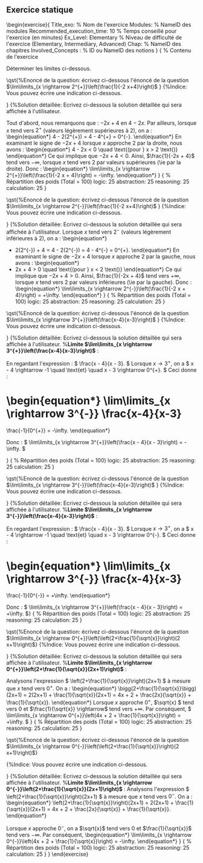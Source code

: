 ## Exercice statique


\begin{exercise}{
Title_exo: % Nom de l'exercice
Modules: % NameID des modules
Recommended_execution_time: 10 % Temps conseillé pour l'exercice (en minutes)
Ex_Level: Elementary % Niveau de difficulté de l'exercice (Elementary, Intermediary, Advanced)
Chap: % NameID des chapitres
Involved_Concepts : % ID ou NameID des notions
}
{
% Contenu de l'exercice

Déterminer les limites ci-dessous.

\qst{%Enoncé de la question: écrivez ci-dessous l'énoncé de la question
$\lim\limits_{x \rightarrow 2^{+}}\left(\frac{1}{-2 x+4}\right)$
}
{%Indice: Vous pouvez écrire une indication ci-dessous.

}
{%Solution détaillée: Ecrivez ci-dessous la solution détaillée qui sera affichée à l'utilisateur.
 
   Tout d'abord, nous remarquons que : $-2x + 4$ en $4 - 2x$.  Par ailleurs, lorsque $x$ tend vers $2^{+}$
 (valeurs légèrement supérieures à $2$), on a :
\begin{equation*}
   4 - 2(2^{+}) = 4 - 4^{+} = 0^{-}.
\end{equation*}
   En examinant le signe de $-2x + 4$ lorsque $x$ approche $2$ par la droite, nous avons : 
\begin{equation*}
   4 - 2x < 0 \quad \text{(pour } x > 2 \text{)} 
\end{equation*}
   Ce qui implique que $-2x + 4 < 0$. Ainsi, $\frac{1}{-2x + 4}$ tend vers $-\infty$, lorsque $x$ tend vers $2$ par valeurs supérieures (\ie par la droite). Donc : 
\begin{equation*}
   \lim\limits_{x \rightarrow 2^{+}}\left(\frac{1}{-2 x + 4}\right) = -\infty.
\end{equation*}
}
{
% Répartition des poids (Total = 100)
logic: 25
abstraction: 25
reasoning: 25
calculation: 25
}

\qst{%Enoncé de la question: écrivez ci-dessous l'énoncé de la question
$\lim\limits_{x \rightarrow 2^{-}}\left(\frac{1}{-2 x+4}\right)$
}
{%Indice: Vous pouvez écrire une indication ci-dessous.

}
{%Solution détaillée: Ecrivez ci-dessous la solution détaillée qui sera affichée à l'utilisateur.
    Lorsque $x$ tend vers $2^{-}$
 (valeurs légèrement inférieures à $2$), on a :
\begin{equation*}
   - 2(2^{-}) + 4 = 4 - 2(2^{-}) = 4 - 4^{-} = 0^{+}.
\end{equation*}
   En examinant le signe de $-2x + 4$ lorsque $x$ approche $2$ par la gauche, nous avons : 
\begin{equation*}
   - 2x + 4 > 0 \quad \text{(pour } x < 2 \text{)} 
\end{equation*}
   Ce qui implique que $-2x + 4 > 0$. Ainsi, $\frac{1}{-2x + 4}$ tend vers $+\infty$, lorsque $x$ tend vers $2$ par valeurs inférieures (\ie par la gauche). Donc : 
\begin{equation*}
   \lim\limits_{x \rightarrow 2^{-}}\left(\frac{1}{-2 x + 4}\right) = +\infty.
\end{equation*}
}
{
% Répartition des poids (Total = 100)
logic: 25
abstraction: 25
reasoning: 25
calculation: 25
}

\qst{%Enoncé de la question: écrivez ci-dessous l'énoncé de la question
$\lim\limits_{x \rightarrow 3^{+}}\left(\frac{x-4}{x-3}\right)$
}
{%Indice: Vous pouvez écrire une indication ci-dessous.

}
{%Solution détaillée: Ecrivez ci-dessous la solution détaillée qui sera affichée à l'utilisateur.
%**Limite $\lim\limits_{x \rightarrow 3^{+}}\left(\frac{x-4}{x-3}\right)$** :
 
   En regardant l'expression : 
$
   \frac{x - 4}{x - 3}. 
$
   Lorsque $x \rightarrow 3^{+}$, on a $
   x - 4 \rightarrow -1 \quad \text{et} \quad x - 3 \rightarrow 0^{+}. 
$
   Ceci donne : 

\begin{equation*}
\lim\limits_{x \rightarrow 3^{-}} \frac{x-4}{x-3}
=
   \frac{-1}{0^{+}} = -\infty. 
\end{equation*}

   Donc : 
$
   \lim\limits_{x \rightarrow 3^{+}}\left(\frac{x - 4}{x - 3}\right) = -\infty. 
$


}
{
% Répartition des poids (Total = 100)
logic: 25
abstraction: 25
reasoning: 25
calculation: 25
}

\qst{%Enoncé de la question: écrivez ci-dessous l'énoncé de la question
$\lim\limits_{x \rightarrow 3^{-}}\left(\frac{x-4}{x-3}\right)$
}
{%Indice: Vous pouvez écrire une indication ci-dessous.

}
{%Solution détaillée: Ecrivez ci-dessous la solution détaillée qui sera affichée à l'utilisateur.
%**Limite $\lim\limits_{x \rightarrow 3^{-}}\left(\frac{x-4}{x-3}\right)$** :
 
   En regardant l'expression : 
$
   \frac{x - 4}{x - 3}. 
$
   Lorsque $x \rightarrow 3^{+}$, on a $
   x - 4 \rightarrow -1 \quad \text{et} \quad x - 3 \rightarrow 0^{-}. 
$
   Ceci donne : 

\begin{equation*}
\lim\limits_{x \rightarrow 3^{-}} \frac{x-4}{x-3}
=
   \frac{-1}{0^{-}} = +\infty. 
\end{equation*}

   Donc : 
$
   \lim\limits_{x \rightarrow 3^{+}}\left(\frac{x - 4}{x - 3}\right) = +\infty. 
$}
{
% Répartition des poids (Total = 100)
logic: 25
abstraction: 25
reasoning: 25
calculation: 25
}

\qst{%Enoncé de la question: écrivez ci-dessous l'énoncé de la question
$\lim\limits_{x \rightarrow 0^{+}}\left(\left(2+\frac{1}{\sqrt{x}}\right)(2 x+1)\right)$}
{%Indice: Vous pouvez écrire une indication ci-dessous.

}
{%Solution détaillée: Ecrivez ci-dessous la solution détaillée qui sera affichée à l'utilisateur.
%**Limite $\lim\limits_{x \rightarrow 0^{+}}\left(2+\frac{1}{\sqrt{x}}(2x+1)\right)$** : 

 Analysons l'expression $  \left(2+\frac{1}{\sqrt{x}}\right)(2x+1) $ à mesure que $x$
 tend vers $0^{+}$. On a :
\begin{equation*}
\bigg(2+\frac{1}{\sqrt{x}}\bigg)(2x+1) = 2(2x+1) + \frac{1}{\sqrt{x}}(2x+1) = 4x + 2 + \frac{2x}{\sqrt{x}} + \frac{1}{\sqrt{x}}. 
\end{equation*}
   Lorsque $x$ approche $0^{+}$, $\sqrt{x} $ tend vers $0$ et $\frac{1}{\sqrt{x}} \rightarrow$ tend vers  $+\infty$. Par conséquent, 
$
   \lim\limits_{x \rightarrow 0^{+}}\left(4x + 2 + \frac{1}{\sqrt{x}}\right) = +\infty. 
$
}
{
% Répartition des poids (Total = 100)
logic: 25
abstraction: 25
reasoning: 25
calculation: 25
}

\qst{%Enoncé de la question: écrivez ci-dessous l'énoncé de la question
$\lim\limits_{x \rightarrow 0^{-}}\left(\left(2+\frac{1}{\sqrt{x}}\right)(2 x+1)\right)$}

{%Indice: Vous pouvez écrire une indication ci-dessous.

}
{%Solution détaillée: Ecrivez ci-dessous la solution détaillée qui sera affichée à l'utilisateur.
%**Limite $\lim\limits_{x \rightarrow 0^{-}}\left(2+\frac{1}{\sqrt{x}}(2x+1)\right)$** : 
 Analysons l'expression $  \left(2+\frac{1}{\sqrt{x}}\right)(2x+1) $ à mesure que $x$
 tend vers $0^{-}$. On a :
\begin{equation*}
   \left(2+\frac{1}{\sqrt{x}}\right)(2x+1) = 2(2x+1) + \frac{1}{\sqrt{x}}(2x+1) = 4x + 2 + \frac{2x}{\sqrt{x}} + \frac{1}{\sqrt{x}}. 
\end{equation*}

   Lorsque $x$ approche $0^{-}$, on a $\sqrt{x}$ tend vers $0$ et $\frac{1}{\sqrt{x}}$ tend vers
$-\infty$. Par conséquent, 
\begin{equation*}
   \lim\limits_{x \rightarrow 0^{-}}\left(4x + 2 + \frac{1}{\sqrt{x}}\right) = -\infty. 
\end{equation*}
}
{
% Répartition des poids (Total = 100)
logic: 25
abstraction: 25
reasoning: 25
calculation: 25
}
}
\end{exercise}

